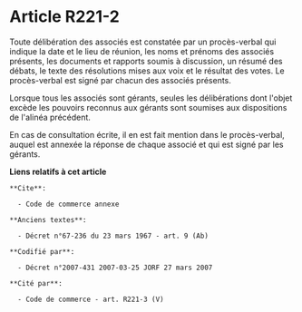 # Article R221-2

Toute délibération des associés est constatée par un procès-verbal qui indique la date et le lieu de réunion, les noms et
prénoms des associés présents, les documents et rapports soumis à discussion, un résumé des débats, le texte des résolutions
mises aux voix et le résultat des votes. Le procès-verbal est signé par chacun des associés présents.

Lorsque tous les associés sont gérants, seules les délibérations dont l'objet excède les pouvoirs reconnus aux gérants sont
soumises aux dispositions de l'alinéa précédent.

En cas de consultation écrite, il en est fait mention dans le procès-verbal, auquel est annexée la réponse de chaque associé
et qui est signé par les gérants.

**Liens relatifs à cet article**

	**Cite**:

	  - Code de commerce annexe

	**Anciens textes**:

	  - Décret n°67-236 du 23 mars 1967 - art. 9 (Ab)

	**Codifié par**:

	  - Décret n°2007-431 2007-03-25 JORF 27 mars 2007

	**Cité par**:

	  - Code de commerce - art. R221-3 (V)
